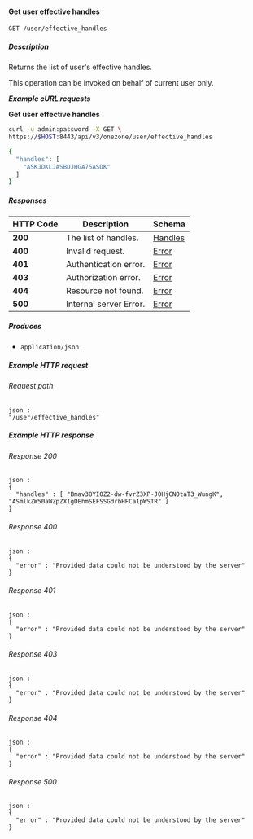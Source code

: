
<a name="list_user_effective_handles"></a>
#### Get user effective handles
```
GET /user/effective_handles
```


##### Description
Returns the list of user's effective handles.

This operation can be invoked on behalf of current user only.

***Example cURL requests***

**Get user effective handles**
```bash
curl -u admin:password -X GET \
https://$HOST:8443/api/v3/onezone/user/effective_handles

{
  "handles": [
    "ASKJDKLJASBDJHGA75ASDK"
  ]
}
```


##### Responses

|HTTP Code|Description|Schema|
|---|---|---|
|**200**|The list of handles.|[Handles](../definitions/Handles.md#handles)|
|**400**|Invalid request.|[Error](../definitions/Error.md#error)|
|**401**|Authentication error.|[Error](../definitions/Error.md#error)|
|**403**|Authorization error.|[Error](../definitions/Error.md#error)|
|**404**|Resource not found.|[Error](../definitions/Error.md#error)|
|**500**|Internal server Error.|[Error](../definitions/Error.md#error)|


##### Produces

* `application/json`


##### Example HTTP request

###### Request path
```
json :
"/user/effective_handles"
```


##### Example HTTP response

###### Response 200
```
json :
{
  "handles" : [ "Bmav38YI0Z2-dw-fvrZ3XP-J0HjCN0taT3_WungK", "ASmlkZW50aWZpZXIgOEhmSEFSSGdrbHFCa1pWSTR" ]
}
```


###### Response 400
```
json :
{
  "error" : "Provided data could not be understood by the server"
}
```


###### Response 401
```
json :
{
  "error" : "Provided data could not be understood by the server"
}
```


###### Response 403
```
json :
{
  "error" : "Provided data could not be understood by the server"
}
```


###### Response 404
```
json :
{
  "error" : "Provided data could not be understood by the server"
}
```


###### Response 500
```
json :
{
  "error" : "Provided data could not be understood by the server"
}
```



